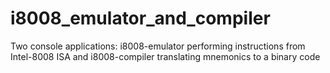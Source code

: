 # i8008_emulator_and_compiler
Two console applications: i8008-emulator performing instructions from Intel-8008 ISA and i8008-compiler translating mnemonics to a binary code

